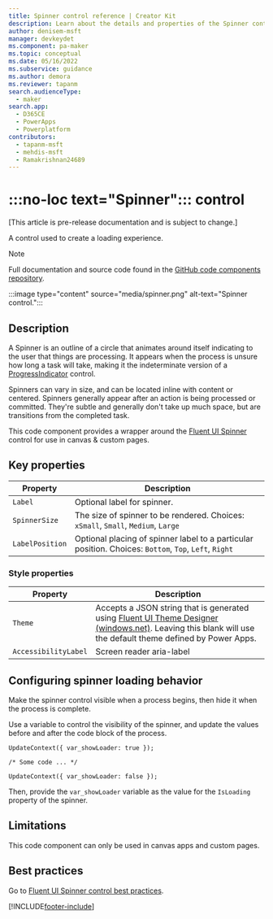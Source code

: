 ```yaml
---
title: Spinner control reference | Creator Kit
description: Learn about the details and properties of the Spinner control in the Creator Kit.
author: denisem-msft
manager: devkeydet
ms.component: pa-maker
ms.topic: conceptual
ms.date: 05/16/2022
ms.subservice: guidance
ms.author: demora
ms.reviewer: tapanm
search.audienceType: 
  - maker
search.app: 
  - D365CE
  - PowerApps
  - Powerplatform
contributors:
  - tapanm-msft
  - mehdis-msft
  - Ramakrishnan24689
---
```


# :::no-loc text="Spinner"::: control

[This article is pre-release documentation and is subject to change.]

A control used to create a loading experience.

> [!NOTE]
> Full documentation and source code found in the [GitHub code components repository](https://github.com/microsoft/powercat-code-components/tree/main/Spinner).

:::image type="content" source="media/spinner.png" alt-text="Spinner control.":::

## Description

A Spinner is an outline of a circle that animates around itself indicating to the user that things are processing. It appears when the process is unsure how long a task will take, making it the indeterminate version of a [ProgressIndicator](progressindicator.md) control.<!--note from editor: Very nice!-->

Spinners can vary in size, and can be located inline with content or centered. Spinners generally appear after an action is being processed or committed. They're subtle and generally don't take up much space, but are transitions from the completed task.

This code component provides a wrapper around the [Fluent UI Spinner](https://developer.microsoft.com/en-us/fluentui#/controls/web/spinner) control for use in canvas & custom pages.

## Key properties

| Property | Description |
| -------- | ----------- |
| `Label` | Optional label for spinner.
| `SpinnerSize` | The size of spinner to be rendered. Choices: `xSmall`, `Small`, `Medium`, `Large` |
| `LabelPosition` | Optional placing of spinner label to a particular position. Choices: `Bottom`, `Top`, `Left`, `Right` |

### Style properties

| Property | Description |
| -------- | ----------- |
| `Theme` | Accepts a JSON string that is generated using [Fluent UI Theme Designer (windows.net)](https://fabricweb.z5.web.core.windows.net/pr-deploy-site/refs/heads/master/theming-designer/). Leaving this blank will use the default theme defined by Power Apps. |
| `AccessibilityLabel` | Screen reader aria-label |

## Configuring spinner loading behavior

Make the spinner control visible when a process begins, then hide it when the process is complete.

Use a variable to control the visibility of the spinner, and update the values before and after the code block of the process.

```powerapps-dot
UpdateContext({ var_showLoader: true });

/* Some code ... */

UpdateContext({ var_showLoader: false });

```

Then, provide the `var_showLoader` variable as the value for the `IsLoading` property of the spinner.


## Limitations

This code component can only be used in canvas apps and custom pages.

## Best practices

Go to [Fluent UI Spinner control best practices](https://developer.microsoft.com/fluentui#/controls/web/spinner).

[!INCLUDE[footer-include](../../includes/footer-banner.md)]
